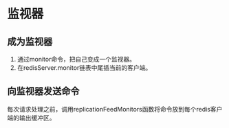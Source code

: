 # 监视器


## 成为监视器
1. 通过monitor命令，把自己变成一个监视器。
2. 在redisServer.monitor链表中尾插当前的客户端。

## 向监视器发送命令
每次请求处理之前，调用replicationFeedMonitors函数将命令放到每个redis客户端的输出缓冲区。